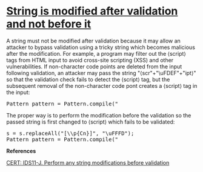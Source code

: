 # [String is modified after validation and not before it](https://find-sec-bugs.github.io/bugs.htm#MODIFICATION_AFTER_VALIDATION)

A string must not be modified after validation because it may allow an attacker to bypass validation using a tricky
string which becomes malicious after the modification. For example, a program may filter out the ⟨script⟩ tags from
HTML input to avoid cross-site scripting (XSS) and other vulnerabilities. If non-character code points  are deleted
from the input following validation, an attacker may pass the string "⟨scr"+"\uFDEF"+"ipt⟩" so that the validation
check fails to detect the ⟨script⟩ tag, but the subsequent removal of the non-character code pont creates a ⟨script⟩
tag in the input:

<pre>
Pattern pattern = Pattern.compile("<script>");
Matcher matcher = pattern.matcher(s);
if (matcher.find()) {
  throw new IllegalArgumentException("Invalid input");
}

s = s.replaceAll("[\\p{Cn}]", "");
</script></pre>

The proper way is to perform the modification before the validation so the passed string is first changed to ⟨script⟩
which fails to be validated:

<pre>
s = s.replaceAll("[\\p{Cn}]", "\uFFFD");
Pattern pattern = Pattern.compile("<script>");
Matcher matcher = pattern.matcher(s);
if (matcher.find()) {
  throw new IllegalArgumentException("Invalid input");
}
</script></pre>

**References**  

[CERT: IDS11-J. Perform any string modifications before validation](https://wiki.sei.cmu.edu/confluence/display/java/IDS11-J.+Perform+any+string+modifications+before+validation)